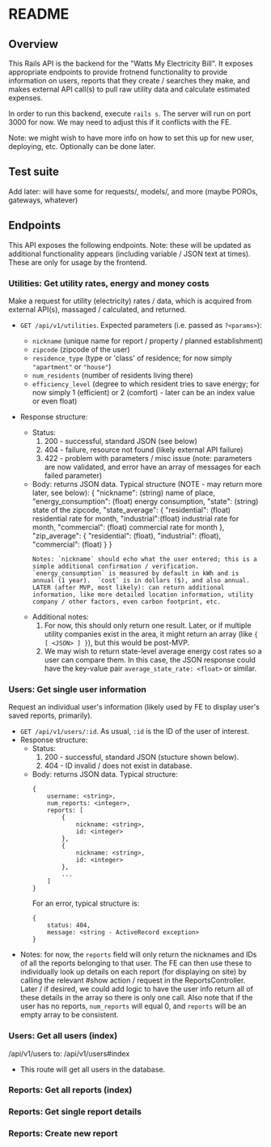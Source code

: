 # README

## Overview

This Rails API is the backend for the "Watts My Electricity Bill".  It exposes appropriate endpoints to provide frotnend functionality to provide information on users, reports that they create / searches they make, and makes external API call(s) to pull raw utility data and calculate estimated expenses.

In order to run this backend, execute `rails s`.  The server will run on port 3000 for now.  We may need to adjust this if it conflicts with the FE.

Note: we might wish to have more info on how to set this up for new user, deploying, etc.  Optionally can be done later.

## Test suite

Add later: will have some for requests/, models/, and more (maybe POROs, gateways, whatever)

## Endpoints

This API exposes the following endpoints.  Note: these will be updated as additional functionality appears (including variable / JSON text at times).  These are only for usage by the frontend.

### Utilities: Get utility rates, energy and money costs

Make a request for utility (electricity) rates / data, which is acquired from external API(s), massaged / calculated, and returned.

- `GET /api/v1/utilities`. Expected parameters (i.e. passed as `?<params>`):
    - `nickname` (unique name for report / property / planned establishment)
    - `zipcode` (zipcode of the user)
    - `residence_type` (type or 'class' of residence; for now simply `"apartment"` or `"house"`)
    - `num_residents` (number of residents living there)
    - `efficiency_level` (degree to which resident tries to save energy; for now simply 1 (efficient) or 2 (comfort) - later can be an index value or even float)

- Response structure:
    - Status:
        1. 200 - successful, standard JSON (see below)
        2. 404 - failure, resource not found (likely external API failure)
        3. 422 - problem with parameters / misc issue (note: parameters are now validated, and error have an array of messages for each failed parameter)
    - Body: returns JSON data.  Typical structure (NOTE - may return more later, see below):
        {
            "nickname": (string) name of place,
            "energy_consumption": (float) energy consumption,
            "state": (string) state of the zipcode,
            "state_average": {
                "residential": (float) residential rate for month,
                "industrial":(float) industrial rate for month,
                "commercial": (float) commercial rate for month 
            },
            "zip_average": {
                "residential": (float),
                "industrial": (float),
                "commercial": (float) 
            }
        }
        ```
        Notes: `nickname` should echo what the user entered; this is a simple additional confirmation / verification.  `energy_consumption` is measured by default in kWh and is annual (1 year).  `cost` is in dollars ($), and also annual.  LATER (after MVP, most likely): can return additional information, like more detailed location information, utility company / other factors, even carbon footprint, etc.
    - Additional notes:
        1. For now, this should only return one result.  Later, or if multiple utility companies exist in the area, it might return an array (like `{ [ <JSON> ] }`), but this would be post-MVP.
        2. We may wish to return state-level average energy cost rates so a user can compare them.  In this case, the JSON response could have the key-value pair `average_state_rate: <float>` or similar.

### Users: Get single user information

Request an individual user's information (likely used by FE to display user's saved reports, primarily).

- `GET /api/v1/users/:id`.  As usual, `:id` is the ID of the user of interest.
- Response structure:
    - Status:
        1. 200 - successful, standard JSON (stucture shown below).
        2. 404 - ID invalid / does not exist in database.
    - Body: returns JSON data.  Typical structure:
        ```
        {
            username: <string>,
            num_reports: <integer>,
            reports: [
                {
                    nickname: <string>,
                    id: <integer>
                },
                {
                    nickname: <string>,
                    id: <integer>
                },
                ...
            ]
        }
        ```
        For an error, typical structure is:
        ```
        {
            status: 404,
            message: <string - ActiveRecord exception>
        }
        ```
- Notes: for now, the `reports` field will only return the nicknames and IDs of all the reports belonging to that user.  The FE can then use these to individually look up details on each report (for displaying on site) by calling the relevant #show action / request in the ReportsController.  Later / if desired, we could add logic to have the user info return all of these details in the array so there is only one call.  Also note that if the user has no reports, `num_reports` will equal 0, and `reports` will be an empty array to be consistent.

### Users: Get all users (index)
/api/v1/users to: /api/v1/users#index
  - This route will get all users in the database.

### Reports: Get all reports (index)

### Reports: Get single report details

### Reports: Create new report
